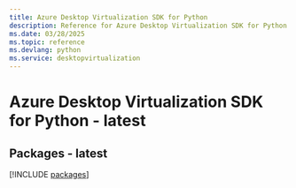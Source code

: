 ```yaml
---
title: Azure Desktop Virtualization SDK for Python
description: Reference for Azure Desktop Virtualization SDK for Python
ms.date: 03/28/2025
ms.topic: reference
ms.devlang: python
ms.service: desktopvirtualization
---
```

# Azure Desktop Virtualization SDK for Python - latest
## Packages - latest
[!INCLUDE [packages](desktop-virtualization-index.md)]